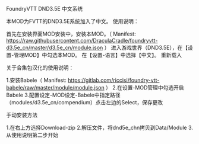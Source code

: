 FoundryVTT DND3.5E 中文系统

本MOD为FVTT的DND3.5E系统加入了中文。
使用说明：

首先在安装界面MOD安装中，安装本MOD。（ Manifest: https://raw.githubusercontent.com/DraculaCradle/foundryvtt-d3.5e_cn/master/d3.5e_cn/module.json ）
进入游戏世界（DND3.5E），在【设置-管理MOD】中勾选本MOD。
在【设置-语言】中选择【中文】。
重新载入

关于合集包汉化的使用说明：

1.安装Babele（ Manifest: https://gitlab.com/riccisi/foundry-vtt-babele/raw/master/module/module.json ）
2.在设置-MOD管理中勾选开启Babele
3.配置设定-MOD设定-Babele中指定路径（modules/d3.5e_cn/compendium）点击左边的Select，保存更改

手动安装方法

1.在右上方选择Download-zip
2.解压文件，将dnd5e_chn拷贝到Data/Module
3.从使用说明第二步开始

